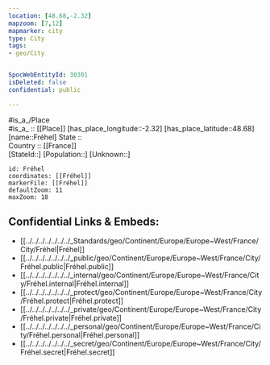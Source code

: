 ```yaml
---
location: [48.68,-2.32] 
mapzoom: [7,12] 
mapmarker: city 
type: City
tags:
- geo/City


SpocWebEntityId: 30301
isDeleted: false
confidential: public

---
```

#is_a_/Place  
#is_a_ :: [[Place]] 
[has_place_longitude::-2.32] 
[has_place_latitude::48.68] 
[name::Fréhel] 
State ::  
Country :: [[France]]  
[StateId::] 
[Population::] 
[Unknown::] 


```leaflet
id: Fréhel
coordinates: [[Fréhel]] 
markerFile: [[Fréhel]] 
defaultZoom: 11 
maxZoom: 18
```


## Confidential Links & Embeds: 
- [[../../../../../../../_Standards/geo/Continent/Europe/Europe~West/France/City/Fréhel|Fréhel]] 
- [[../../../../../../../_public/geo/Continent/Europe/Europe~West/France/City/Fréhel.public|Fréhel.public]] 
- [[../../../../../../../_internal/geo/Continent/Europe/Europe~West/France/City/Fréhel.internal|Fréhel.internal]] 
- [[../../../../../../../_protect/geo/Continent/Europe/Europe~West/France/City/Fréhel.protect|Fréhel.protect]] 
- [[../../../../../../../_private/geo/Continent/Europe/Europe~West/France/City/Fréhel.private|Fréhel.private]] 
- [[../../../../../../../_personal/geo/Continent/Europe/Europe~West/France/City/Fréhel.personal|Fréhel.personal]] 
- [[../../../../../../../_secret/geo/Continent/Europe/Europe~West/France/City/Fréhel.secret|Fréhel.secret]] 
